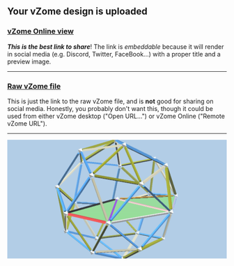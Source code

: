 ## Your vZome design is uploaded

### [vZome Online view][embed]

***This is the best link to share***!  The link is *embeddable* because it will render in social media (e.g. Discord, Twitter, FaceBook...) with a proper title and a preview image.

---

### [Raw vZome file][raw]

This is just the link to the raw vZome file, and is **not** good for
sharing on social media.
Honestly, you probably don't want this, though it could be used from either
vZome desktop ("Open URL...") or vZome Online ("Remote vZome URL").

---

![Image](<edited-snubCube-orbit-proof.png>)


[embed]: <https://vzome.com/app/embed.py?url=https://raw.githubusercontent.com/ThynStyx/vzome-sharing/main/2021/07/10/21-02-00-edited-snubCube-orbit-proof/edited-snubCube-orbit-proof.vZome>
[raw]: <https://raw.githubusercontent.com/ThynStyx/vzome-sharing/main/2021/07/10/21-02-00-edited-snubCube-orbit-proof/edited-snubCube-orbit-proof.vZome>
